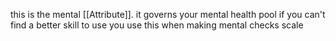 this is the mental [[Attribute]]. it governs your mental health pool
if you can't find a better skill to use you use this when making mental checks
scale